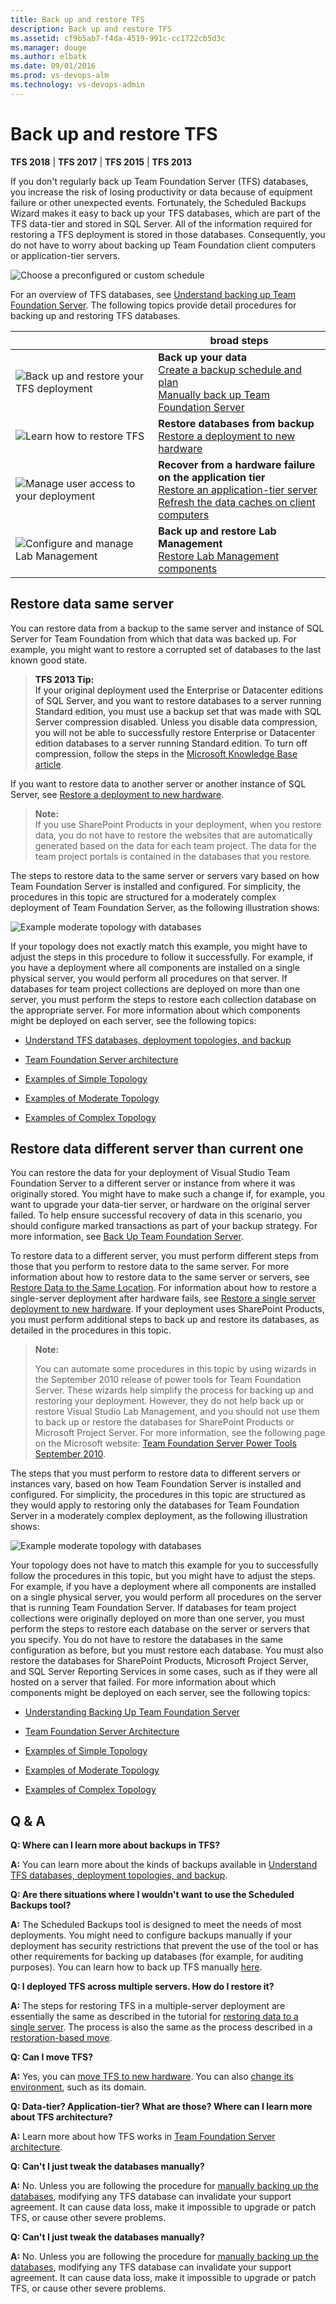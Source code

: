 ```yaml
---
title: Back up and restore TFS
description: Back up and restore TFS
ms.assetid: cf9b5ab7-f4da-4519-991c-cc1722cb5d3c
ms.manager: douge
ms.author: elbatk
ms.date: 09/01/2016
ms.prod: vs-devops-alm
ms.technology: vs-devops-admin
---
```


[//]: # (monikerRange: '>= tfs-2013 < vsts')

# Back up and restore TFS

**TFS 2018** | **TFS 2017** | **TFS 2015** | **TFS 2013**

If you don't regularly back up Team Foundation Server (TFS) databases, you increase the risk of losing productivity or data because of equipment failure or other unexpected events. Fortunately, the Scheduled Backups Wizard makes it easy to back up your TFS databases, which are part of the TFS data-tier and stored in SQL Server. All of the information required for restoring a TFS deployment is stored in those databases. Consequently, you do not have to worry about backing up Team Foundation client computers or application-tier servers.

![Choose a preconfigured or custom schedule](../_img/ic665036.png)  

For an overview of TFS databases, see [Understand backing up Team Foundation Server](backup-db-architecture.md). The following topics provide detail procedures for backing up and restoring TFS databases.

| | broad steps |
| --- | --- |
| ![Back up and restore your TFS deployment](../_img/ic677919.png) | **Back up your data** </br>[Create a backup schedule and plan](config-backup-sched-plan.md) </br> [Manually back up Team Foundation Server](manually-backup-tfs.md) |
| ![Learn how to restore TFS](../_img/ic689362.png) | **Restore databases from backup** </br> [Restore a deployment to new hardware](tut-single-svr-home.md) </br> | [Restore data to the same location](restore-data-same-location.md) |
| ![Manage user access to your deployment](../_img/ic687421.png) | **Recover from a hardware failure on the application tier** </br> [Restore an application-tier server](restore-application-tier-server.md) </br> [Refresh the data caches on client computers](refresh-data-caches.md) | 
| ![Configure and manage Lab Management](../_img/ic677921.png) | **Back up and restore Lab Management** </br> [Restore Lab Management components](restore-lab-management-components.md) |

<a name="same-server" />

## Restore data same server
You can restore data from a backup to the same server and instance of SQL Server for Team Foundation from which that data was backed up. For example, you might want to restore a corrupted set of databases to the last known good state.

> **TFS 2013 Tip:**  
> If your original deployment used the Enterprise or Datacenter editions of SQL Server, and you want to restore databases to a server running Standard edition, you must use a backup set that was made with SQL Server compression disabled. Unless you disable data compression, you will not be able to successfully restore Enterprise or Datacenter edition databases to a server running Standard edition. To turn off compression, follow the steps in the [Microsoft Knowledge Base article](http://go.microsoft.com/fwlink/?LinkId=253758).

If you want to restore data to another server or another instance of SQL Server, see [Restore a deployment to new hardware](tut-single-svr-home.md). 

> **Note:**  
> If you use SharePoint Products in your deployment, when you restore data, you do not have to restore the websites that are automatically generated based on the data for each team project. The data for the team project portals is contained in the databases that you restore.

The steps to restore data to the same server or servers vary based on how Team Foundation Server is installed and configured. For simplicity, the procedures in this topic are structured for a moderately complex deployment of Team Foundation Server, as the following illustration shows:

![Example moderate topology with databases](../_img/ic372331.png)

If your topology does not exactly match this example, you might have to adjust the steps in this procedure to follow it successfully. For example, if you have a deployment where all components are installed on a single physical server, you would perform all procedures on that server. If databases for team project collections are deployed on more than one server, you must perform the steps to restore each collection database on the appropriate server. For more information about which components might be deployed on each server, see the following topics:

-    [Understand TFS databases, deployment topologies, and backup](backup-db-architecture.md) 

-    [Team Foundation Server architecture](../../architecture/architecture.md) 

-    [Examples of Simple Topology](../../architecture/examples-simple-topo.md) 

-    [Examples of Moderate Topology](../../architecture/examples-moderate-topo.md) 

-    [Examples of Complex Topology](../../architecture/examples-complex-topo.md) 

<a name="diff-server" />

## Restore data different server than current one

You can restore the data for your deployment of Visual Studio Team
Foundation Server to a different server or instance from where it was
originally stored. You might have to make such a change if, for
example, you want to upgrade your data-tier server, or hardware on the
original server failed. To help ensure successful recovery of data in
this scenario, you should configure marked transactions as part of your
backup strategy. For more information, see [Back Up Team Foundation Server](manually-backup-tfs.md).

To restore data to a different server, you must perform different
steps from those that you perform to restore data to the same server.
For more information about how to restore data to the same server or
servers, see [Restore Data to the Same Location](restore-data-same-location.md)</span>. For
information about how to restore a single-server deployment after
hardware fails, see [Restore a single server deployment to new hardware](tut-single-svr-home.md). If your deployment uses
SharePoint Products, you must perform additional steps to back up and
restore its databases, as detailed in the procedures in this topic.

> **Note:** 
> 
> You can automate some procedures in this topic by using wizards in the
> September 2010 release of power tools for Team Foundation Server. These
> wizards help simplify the process for backing up and restoring your
> deployment. However, they do not help back up or restore Visual Studio
> Lab Management, and you should not use them to back up or restore the
> databases for SharePoint Products or Microsoft Project Server. For more
> information, see the following page on the Microsoft website: [Team Foundation Server Power Tools September 2010](http://go.microsoft.com/fwlink/?LinkId=202027).                  

The steps that you must perform to restore data to different servers or
instances vary, based on how Team Foundation Server is installed and
configured. For simplicity, the procedures in this topic are structured
as they would apply to restoring only the databases for Team Foundation
Server in a moderately complex deployment, as the following illustration
shows:

![Example moderate topology with databases](../_img/example-moderately-complex-dbs.png)

Your topology does not have to match this example for you to
successfully follow the procedures in this topic, but you might have to
adjust the steps. For example, if you have a deployment where all
components are installed on a single physical server, you would perform
all procedures on the server that is running Team Foundation Server. If
databases for team project collections were originally deployed on more
than one server, you must perform the steps to restore each database on
the server or servers that you specify. You do not have to restore the
databases in the same configuration as before, but you must restore each
database. You must also restore the databases for SharePoint Products,
Microsoft Project Server, and SQL Server Reporting Services in some
cases, such as if they were all hosted on a server that failed. For more
information about which components might be deployed on each server, see
the following topics:

-   [Understanding Backing Up Team Foundation Server](backup-db-architecture.md)

-   [Team Foundation Server Architecture](../../architecture/architecture.md)

-   [Examples of Simple Topology](../../architecture/examples-simple-topo.md)

-   [Examples of Moderate Topology](../../architecture/examples-moderate-topo.md)

-   [Examples of Complex Topology](../../architecture/examples-complex-topo.md)

## Q & A

**Q: Where can I learn more about backups in TFS?**

**A:** You can learn more about the kinds of backups available in [Understand TFS databases, deployment topologies, and backup](backup-db-architecture.md).

**Q: Are there situations where I wouldn't want to use the Scheduled Backups tool?**

**A:** The Scheduled Backups tool is designed to meet the needs of most deployments. You might need to configure backups manually if your deployment has security restrictions that prevent the use of the tool or has other requirements for backing up databases (for example, for auditing purposes). You can learn how to back up TFS manually [here](manually-backup-tfs.md).

**Q: I deployed TFS across multiple servers. How do I restore it?**

**A:** The steps for restoring TFS in a multiple-server deployment are essentially the same as described in the tutorial for [restoring data to a single server](tut-single-svr-home.md). The process is also the same as the process described in a [restoration-based move](../move-clone-hardware.md).

**Q: Can I move TFS?**

**A:** Yes, you can [move TFS to new hardware](../move-clone-hardware.md). You can also [change its environment](../move-across-domains.md), such as its domain.

**Q: Data-tier? Application-tier? What are those? Where can I learn more about TFS architecture?**

**A:** Learn more about how TFS works in [Team Foundation Server architecture](../../architecture/architecture.md).

**Q: Can't I just tweak the databases manually?**

**A:** No. Unless you are following the procedure for [manually backing up the databases](manually-backup-tfs.md), modifying any TFS database can invalidate your support agreement. It can cause data loss, make it impossible to upgrade or patch TFS, or cause other severe problems.

**Q: Can't I just tweak the databases manually?**

**A:** No. Unless you are following the procedure for [manually backing up the databases](manually-backup-tfs.md), modifying any TFS database can invalidate your support agreement. It can cause data loss, make it impossible to upgrade or patch TFS, or cause other severe problems.
